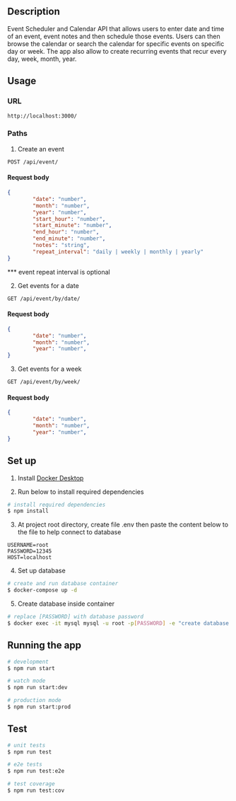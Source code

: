 ## Description

Event Scheduler and Calendar API that allows users to enter date and time of an event, event notes and then schedule those events. Users can then browse the calendar or search the calendar for specific events on specific day or week. The app also allow to create recurring events that recur every day, week, month, year.

## Usage
### URL

```
http://localhost:3000/
```
### Paths
1. Create an event

```http
POST /api/event/
```
#### Request body

```json 
{
        "date": "number",
        "month": "number",
        "year": "number",
        "start_hour": "number",
        "start_minute": "number",
        "end_hour": "number",
        "end_minute": "number",
        "notes": "string",
        "repeat_interval": "daily | weekly | monthly | yearly"
}
```
*** event repeat interval is optional

2. Get events for a date

```http
GET /api/event/by/date/
```
#### Request body
```json
{
        "date": "number",
        "month": "number",
        "year": "number",
}
```
3. Get events for a week

```http
GET /api/event/by/week/
```
#### Request body
```json
{
        "date": "number",
        "month": "number",
        "year": "number",
}
```

## Set up
1. Install [Docker Desktop](https://www.docker.com/products/docker-desktop)

2. Run below to install required dependencies

```bash
# install required dependencies
$ npm install
```
3. At project root directory, create file .env then paste the content below to the file to help connect to database
```
USERNAME=root
PASSWORD=12345
HOST=localhost
```
4. Set up database

```bash
# create and run database container
$ docker-compose up -d
```
5. Create database inside container

```sh
# replace [PASSWORD] with database password
$ docker exec -it mysql mysql -u root -p[PASSWORD] -e "create database events;"
```

## Running the app

```bash
# development
$ npm run start

# watch mode
$ npm run start:dev

# production mode
$ npm run start:prod
```

## Test

```bash
# unit tests
$ npm run test

# e2e tests
$ npm run test:e2e

# test coverage
$ npm run test:cov
```
